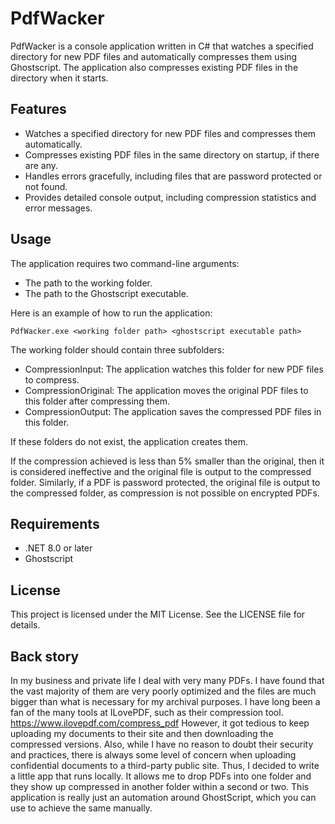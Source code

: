 # PdfWacker

PdfWacker is a console application written in C# that watches a specified directory for new PDF files and automatically compresses them using Ghostscript. The application also compresses existing PDF files in the directory when it starts.

## Features

- Watches a specified directory for new PDF files and compresses them automatically.
- Compresses existing PDF files in the same directory on startup, if there are any.
- Handles errors gracefully, including files that are password protected or not found.
- Provides detailed console output, including compression statistics and error messages.


## Usage

The application requires two command-line arguments:

- The path to the working folder.
- The path to the Ghostscript executable.

Here is an example of how to run the application:

```
PdfWacker.exe <working folder path> <ghostscript executable path>
```


The working folder should contain three subfolders:

- CompressionInput: The application watches this folder for new PDF files to compress.
- CompressionOriginal: The application moves the original PDF files to this folder after compressing them.
- CompressionOutput: The application saves the compressed PDF files in this folder.

If these folders do not exist, the application creates them.

If the compression achieved is less than 5% smaller than the original, then it is considered ineffective and the original file is output to the compressed folder. 
Similarly, if a PDF is password protected, the original file is output to the compressed folder, as compression is not possible on encrypted PDFs. 


## Requirements

- .NET 8.0 or later
- Ghostscript


## License

This project is licensed under the MIT License. See the LICENSE file for details.


## Back story

In my business and private life I deal with very many PDFs. I have found that the vast majority of them are very poorly optimized and the files are much bigger than what is necessary for my archival purposes.
I have long been a fan of the many tools at ILovePDF, such as their compression tool.
https://www.ilovepdf.com/compress_pdf
However, it got tedious to keep uploading my documents to their site and then downloading the compressed versions. Also, while I have no reason to doubt their security and practices, there is always some level of concern when uploading confidential documents to a third-party public site.
Thus, I decided to write a little app that runs locally. It allows me to drop PDFs into one folder and they show up compressed in another folder within a second or two. This application is really just an automation around GhostScript, which you can use to achieve the same manually.
